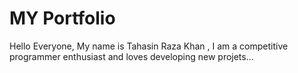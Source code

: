 # MY Portfolio

Hello Everyone,
My name is Tahasin Raza Khan , I am a competitive programmer enthusiast and loves developing new projets...